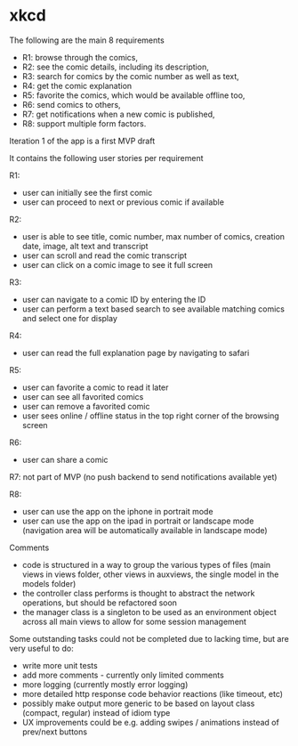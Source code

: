 # xkcd

The following are the main 8 requirements

- R1: browse through the comics,
- R2: see the comic details, including its description,
- R3: search for comics by the comic number as well as text,
- R4: get the comic explanation
- R5: favorite the comics, which would be available offline too,
- R6: send comics to others,
- R7: get notifications when a new comic is published,
- R8: support multiple form factors.


Iteration 1 of the app is a first MVP draft

It contains the following user stories per requirement

R1: 
- user can initially see the first comic 
- user can proceed to next or previous comic if available

R2: 
- user is able to see title, comic number, max number of comics, creation date, image, alt text and transcript
- user can scroll and read the comic transcript
- user can click on a comic image to see it full screen

R3:
- user can navigate to a comic ID by entering the ID
- user can perform a text based search to see available matching comics and select one for display

R4: 
- user can read the full explanation page by navigating to safari

R5: 
- user can favorite a comic to read it later
- user can see all favorited comics
- user can remove a favorited comic
- user sees online / offline status in the top right corner of the browsing screen

R6:
- user can share a comic

R7: not part of MVP (no push backend to send notifications available yet)

R8:  
- user can use the app on the iphone in portrait mode
- user can use the app on the ipad in portrait or landscape mode (navigation area will be automatically available in landscape mode) 

 

Comments
+ code is structured in a way to group the various types of files (main views in views folder, other views in auxviews, the single model in the models folder)
+ the controller class performs is thought to abstract the network operations, but should be refactored soon
+ the manager class is a singleton to be used as an environment object across all main views to allow for some session management 

Some outstanding tasks could not be completed due to lacking time, but are very useful to do:
+ write more unit tests
+ add more comments - currently only limited comments
+ more logging (currently mostly error logging)
+ more detailed http response code behavior reactions (like timeout, etc)
+ possibly make output more generic to be based on layout class (compact, regular) instead of idiom type 
+ UX improvements could be e.g. adding swipes / animations instead of prev/next buttons

